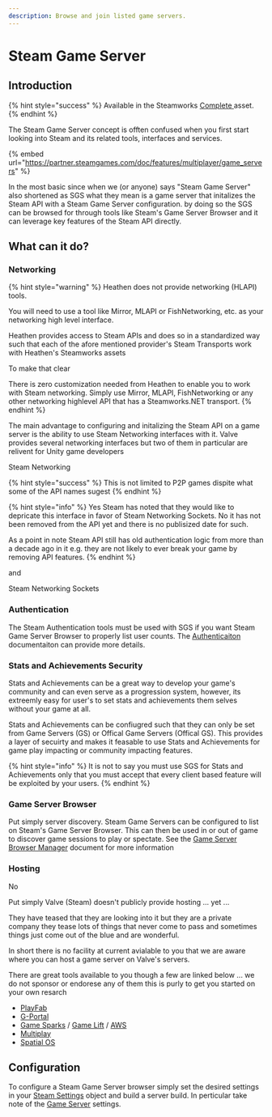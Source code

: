 ```yaml
---
description: Browse and join listed game servers.
---
```


# Steam Game Server

## Introduction

{% hint style="success" %}
Available in the Steamworks [Complete ](https://assetstore.unity.com/packages/tools/utilities/ux-v2-complete-201905)asset.
{% endhint %}

The Steam Game Server concept is offten confused when you first start looking into Steam and its related tools, interfaces and services.&#x20;

{% embed url="https://partner.steamgames.com/doc/features/multiplayer/game_servers" %}

In the most basic since when we (or anyone) says "Steam Game Server" also shortened as SGS what they mean is a game server that initalizes the Steam API with a Steam Game Server configuration. by doing so the SGS can be browsed for through tools like Steam's Game Server Browser and it can leverage key features of the Steam API directly.

## What can it do?

### Networking

{% hint style="warning" %}
Heathen does not provide networking (HLAPI) tools.

You will need to use a tool like Mirror, MLAPI or FishNetworking, etc. as your networking high level interface.



Heathen provides access to Steam APIs and does so in a standardized way such that each of the afore mentioned provider's Steam Transports work with Heathen's Steamworks assets



To make that clear

There is zero customization needed from Heathen to enable you to work with Steam networking. Simply use Mirror, MLAPI, FishNetworking or any other networking highlevel API that has a Steamworks.NET transport.
{% endhint %}

The main advantage to configuring and initalizing the Steam API on a game server is the ability to use Steam Networking interfaces with it. Valve provides several networking interfaces but two of them in particular are relivent for Unity game developers

Steam Networking

{% hint style="success" %}
This is not limited to P2P games dispite what some of the API names sugest
{% endhint %}

{% hint style="info" %}
Yes Steam has noted that they would like to depricate this interface in favor of Steam Networking Sockets. No it has not been removed from the API yet and there is no publisized date for such.



As a point in note Steam API still has old authentication logic from more than a decade ago in it e.g. they are not likely to ever break your game by removing API features.
{% endhint %}

and&#x20;

Steam Networking Sockets

### Authentication

The Steam Authentication tools must be used with SGS if you want Steam Game Server Browser to properly list user counts. The [Authenticaiton](../../api/authentication.md) documentaiton can provide more details.

### Stats and Achievements Security

Stats and Achievements can be a great way to develop your game's community and can even serve as a progression system, however, its extreemly easy for user's to set stats and achievements them selves without your game at all.

Stats and Achievements can be confiugred such that they can only be set from Game Servers (GS) or Offical Game Servers (Offical GS). This provides a layer of secuirty and makes it feasable to use Stats and Achievements for game play impacting or community impacting features.

{% hint style="info" %}
It is not to say you must use SGS for Stats and Achievements only that you must accept that every client based feature will be exploited by your users.
{% endhint %}

### Game Server Browser

Put simply server discovery. Steam Game Servers can be configured to list on Steam's Game Server Browser. This can then be used in or out of game to discover game sessions to play or spectate. See the [Game Server Browser Manager](../../components/game-server-browser-manager.md) document for more information

### Hosting

No

Put simply Valve (Steam) doesn't publicly provide hosting ... yet ...

They have teased that they are looking into it but they are a private company they tease lots of things that never come to pass and sometimes things just come out of the blue and are wonderful.

In short there is no facility at current avialable to you that we are aware where you can host a game server on Valve's servers.

There are great tools available to you though a few are linked below ... we do not sponsor or endorese any of them this is purly to get you started on your own resarch

* [PlayFab](https://playfab.com)
* [G-Portal](https://www.g-portal.com)
* [Game Sparks](https://www.gamesparks.com) / [Game Lift](https://aws.amazon.com/gamelift/) / [AWS](https://aws.amazon.com)
* [Multiplay](https://unity.com/products/multiplay)
* [Spatial OS](https://ims.improbable.io/products/spatialos)

## Configuration

To configure a Steam Game Server browser simply set the desired settings in your [Steam Settings](../../objects/steam-settings.md#steamsettings.server) object and build a server build. In perticular take note of the [Game Server](../../objects/steam-settings/game-server.md) settings.
